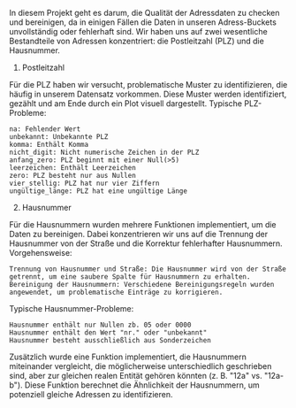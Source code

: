 In diesem Projekt geht es darum, die Qualität der Adressdaten zu checken und bereinigen, da in einigen Fällen die Daten in unseren Adress-Buckets unvollständig oder fehlerhaft sind.
Wir haben uns auf zwei wesentliche Bestandteile von Adressen konzentriert: die Postleitzahl (PLZ) und die Hausnummer.

1. Postleitzahl

Für die PLZ haben wir versucht, problematische Muster zu identifizieren, die häufig in unserem Datensatz vorkommen. Diese Muster werden identifiziert, gezählt und am Ende durch ein Plot visuell dargestellt.
Typische PLZ-Probleme:

    na: Fehlender Wert
    unbekannt: Unbekannte PLZ
    komma: Enthält Komma
    nicht_digit: Nicht numerische Zeichen in der PLZ
    anfang_zero: PLZ beginnt mit einer Null(>5)
    leerzeichen: Enthält Leerzeichen
    zero: PLZ besteht nur aus Nullen
    vier_stellig: PLZ hat nur vier Ziffern
    ungültige_länge: PLZ hat eine ungültige Länge

2. Hausnummer

Für die Hausnummern wurden mehrere Funktionen implementiert, um die Daten zu bereinigen. Dabei konzentrieren wir uns auf die Trennung der Hausnummer von der Straße und die Korrektur fehlerhafter Hausnummern.
Vorgehensweise:

    Trennung von Hausnummer und Straße: Die Hausnummer wird von der Straße getrennt, um eine saubere Spalte für Hausnummern zu erhalten.
    Bereinigung der Hausnummern: Verschiedene Bereinigungsregeln wurden angewendet, um problematische Einträge zu korrigieren.

Typische Hausnummer-Probleme:

    Hausnummer enthält nur Nullen zb. 05 oder 0000
    Hausnummer enthält den Wert "nr." oder "unbekannt"
    Hausnummer besteht ausschließlich aus Sonderzeichen

Zusätzlich wurde eine Funktion implementiert, die Hausnummern miteinander vergleicht, die möglicherweise unterschiedlich geschrieben sind, 
aber zur gleichen realen Entität gehören könnten (z. B. "12a" vs. "12a-b"). 
Diese Funktion berechnet die Ähnlichkeit der Hausnummern, um potenziell gleiche Adressen zu identifizieren.


